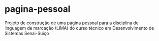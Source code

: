 # pagina-pessoal
Projeto de construção de uma página pessoal para a disciplina de linguagem de marcação (LIMA) do curso técnico em Desenvolvimento de Sistemas Senai-Suiço
